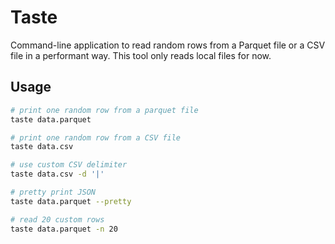 # Taste

Command-line application to read random rows from a Parquet file or a CSV file in a performant way. This tool only reads local files for now.

## Usage

```bash
# print one random row from a parquet file
taste data.parquet

# print one random row from a CSV file
taste data.csv

# use custom CSV delimiter
taste data.csv -d '|'

# pretty print JSON
taste data.parquet --pretty

# read 20 custom rows
taste data.parquet -n 20
```
